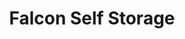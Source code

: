 ---
title: "Falcon Self Storage"
url: /colorado-springs/falcon-self-storage/
shop: storage rental
---